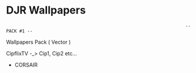 # DJR Wallpapers
                                                                        -- PACK #1 --

Wallpapers Pack ( Vector )

CipflixTV -_> Cip1, Cip2 etc...



- CORSAIR
